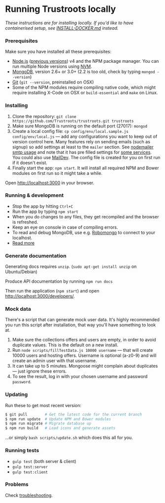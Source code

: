 # Running Trustroots locally

_These instructions are for installing locally. If you'd like to have containerised setup, see [INSTALL-DOCKER.md](INSTALL-DOCKER.md) instead._

### Prerequisites

Make sure you have installed all these prerequisites:
* [Node.js](http://www.nodejs.org/download/) ([previous versions](https://nodejs.org/en/download/releases/)) v4 and the NPM package manager. You can run multiple Node versions using [NVM](https://github.com/creationix/nvm).
* [MongoDB](http://www.mongodb.org/downloads), version 2.6+ or 3.0+ (2.2 is too old, check by typing `mongod --version`)
* [Git](https://git-scm.com/) (`git --version`, preinstalled on OSX)
* Some of the NPM modules require compiling native code, which might require installing X-Code on OSX or `build-essential` and `make` on Linux.

### Installing

1. Clone the repository: `git clone https://github.com/Trustroots/trustroots.git trustroots`
2. Make sure MongoDB is running on the default port (27017): `mongod`
3. Create a local config file: `cp config/env/local.sample.js config/env/local.js` — add any configurations you want to keep out of version control here. Many features rely on sending emails (such as signup) so add settings at least to the `mailer` section. See [nodemailer smtp usage](https://github.com/andris9/nodemailer-smtp-transport#usage) and note that it has pre filled settings for [some services](https://github.com/andris9/nodemailer-smtp-transport#using-well-known-services). You could also use [MailDev](http://djfarrelly.github.io/MailDev/). The config file is created for you on first run if it doesn't exist.
4. Finally start the app: `npm start`. It will install all required NPM and Bower modules on first run so it might take a while.

Open [http://localhost:3000](http://localhost:3000) in your browser.

### Running & development

- Stop the app by hitting `Ctrl+C`
- Run the app by typing `npm start`
- When you do changes to any files, they get recompiled and the browser is refreshed.
- Keep an eye on console in case of compiling errors.
- To read and debug MongoDB, use e.g. [Robomongo](https://robomongo.org/) to connect to your localhost.
- [Read more](https://github.com/Trustroots/trustroots/wiki/Development)

### Generate documentation

Generating docs requires `unzip`. (`sudo apt-get install unzip` on Ubuntu/Debian)

Produce API documentation by running `npm run docs`

Then run the application (`npm start`) and open [http://localhost:3000/developers/](http://localhost:3000/developers/).

### Mock data

There's a script that can generate mock user data. It's highly recommended you run this script after installation, that way you'll have something to look at.

1. Make sure the collections offers and users are empty, in order to avoid duplicate values. This is the default on a new install.
2. Run `node scripts/fillTestData.js 10000 username` — that will create 10000 users and hosting offers. Username is optional (a-z0-9) and will create an admin user with that username.
3. It can take up to 5 minutes. Mongoose might complain about duplicates — just ignore these errors.
4. To see the result, log in with your chosen username and password `password`.

### Updating

Run these to get most recent version:
```bash
$ git pull        # Get the latest code for the current branch
$ npm run update  # Update NPM and Bower modules
$ npm run migrate # Migrate database up
$ npm run build   # Load icons and generate assets
```

...or simply `bash scripts/update.sh` which does this all for you.

### Running tests
- `gulp test` (both server & client)
- `gulp test:server`
- `gulp test:client`

### Problems

Check [troubleshooting](https://github.com/Trustroots/trustroots/wiki/Troubleshooting).
